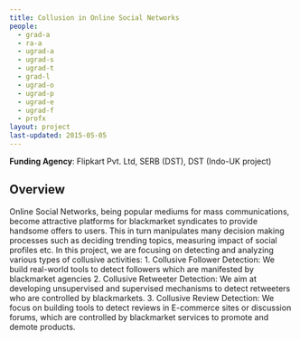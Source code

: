 ```yaml
---
title: Collusion in Online Social Networks
people:
  - grad-a
  - ra-a
  - ugrad-a
  - ugrad-s
  - ugrad-t
  - grad-l
  - ugrad-o
  - ugrad-p
  - ugrad-e
  - ugrad-f
  - profx
layout: project
last-updated: 2015-05-05
---
```


<b>Funding Agency</b>: Flipkart Pvt. Ltd, SERB (DST), DST (Indo-UK project)

<h2>Overview</h2>
Online Social Networks, being popular mediums for mass communications, become attractive platforms for blackmarket syndicates to provide handsome offers to users. This in turn manipulates many decision making processes such as deciding trending topics, measuring impact of social profiles etc.
In this project, we are focusing on detecting and analyzing various types of collusive activities:
1. Collusive Follower Detection: We build real-world tools to detect followers which are manifested by blackmarket agencies
2. Collusive Retweeter Detection: We aim at developing unsupervised and supervised mechanisms to detect retweeters who are controlled by blackmarkets.
3. Collusive Review Detection: We focus on building tools to detect reviews in E-commerce sites or discussion forums, which are controlled by blackmarket services to promote and demote products.
